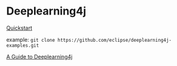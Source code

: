 # Deeplearning4j

[Quickstart](https://deeplearning4j.konduit.ai/multi-project/tutorials/quickstart)

example: `git clone https://github.com/eclipse/deeplearning4j-examples.git`

[A Guide to Deeplearning4j](https://www.baeldung.com/deeplearning4j)
